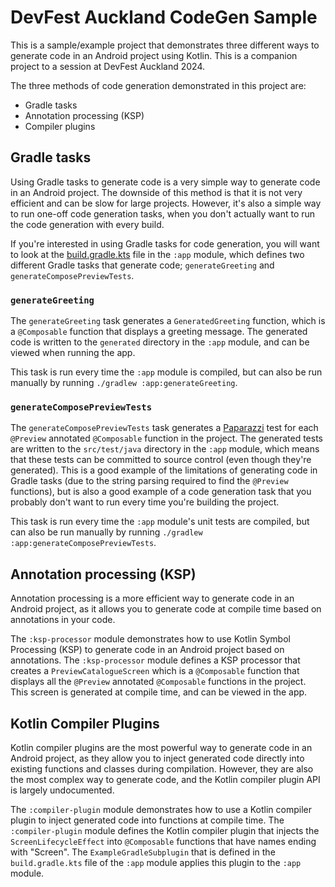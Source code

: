 # DevFest Auckland CodeGen Sample

This is a sample/example project that demonstrates three different ways to generate code in an
Android project using Kotlin. This is a companion project to a session at DevFest Auckland 2024.

The three methods of code generation demonstrated in this project are:

* Gradle tasks
* Annotation processing (KSP)
* Compiler plugins

## Gradle tasks

Using Gradle tasks to generate code is a very simple way to generate code in an Android project. The
downside of this method is that it is not very efficient and can be slow for large projects.
However, it's also a simple way to run one-off code generation tasks, when you don't actually want
to run the code generation with every build.

If you're interested in using Gradle tasks for code generation, you will want to look at
the [build.gradle.kts](./app/build.gradle.kts) file in the `:app` module, which defines two
different Gradle tasks that generate code; `generateGreeting` and `generateComposePreviewTests`.

### `generateGreeting`

The `generateGreeting` task generates a `GeneratedGreeting` function, which is a `@Composable`
function that displays a greeting message. The generated code is written to the `generated`
directory in the `:app` module, and can be viewed when running the app.

This task is run every time the `:app` module is compiled, but can also be run manually by running
`./gradlew :app:generateGreeting`.

### `generateComposePreviewTests`

The `generateComposePreviewTests` task generates a [Paparazzi](https://github.com/cashapp/paparazzi)
test for each `@Preview` annotated `@Composable` function in the project. The generated tests are
written to the `src/test/java` directory in the `:app` module, which means that these tests can be
committed to source control (even though they're generated). This is a good example of the
limitations of generating code in Gradle tasks (due to the string parsing required to find the
`@Preview` functions), but is also a good example of a code generation task that you probably don't
want to run every time you're building the project.

This task is run every time the `:app` module's unit tests are compiled, but can also be run
manually by running `./gradlew :app:generateComposePreviewTests`.

## Annotation processing (KSP)

Annotation processing is a more efficient way to generate code in an Android project, as it allows
you to generate code at compile time based on annotations in your code.

The `:ksp-processor` module demonstrates how to use Kotlin Symbol Processing (KSP) to generate code
in an Android project based on annotations. The `:ksp-processor` module defines a KSP processor that
creates a `PreviewCatalogueScreen` which is a `@Composable` function that displays all the
`@Preview` annotated `@Composable` functions in the project. This screen is generated at compile
time, and can be viewed in the app.

## Kotlin Compiler Plugins

Kotlin compiler plugins are the most powerful way to generate code in an Android project, as they
allow you to inject generated code directly into existing functions and classes during compilation.
However, they are also the most complex way to generate code, and the Kotlin compiler plugin API is
largely undocumented.

The `:compiler-plugin` module demonstrates how to use a Kotlin compiler plugin to inject generated
code into functions at compile time. The `:compiler-plugin` module defines the Kotlin compiler
plugin that injects the `ScreenLifecycleEffect` into `@Composable` functions that have names ending
with "Screen". The `ExampleGradleSubplugin` that is defined in the `build.gradle.kts` file of the
`:app` module applies this plugin to the `:app` module.